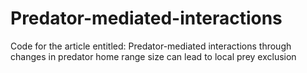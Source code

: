 # Predator-mediated-interactions
Code for the article entitled: Predator-mediated interactions through changes in predator home range size can lead to local prey exclusion
